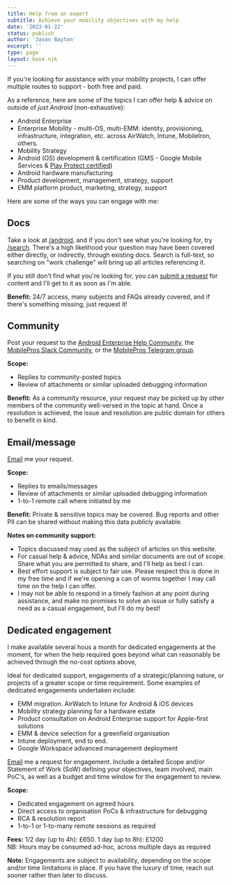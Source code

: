```yaml
---
title: Help from an expert
subtitle: Achieve your mobility objectives with my help
date: '2023-01-22'
status: publish
author: 'Jason Bayton'
excerpt: ''
type: page
layout: base.njk
---
```

If you're looking for assistance with your mobility projects, I can offer multiple routes to support - both free and paid.

As a reference, here are some of the topics I can offer help & advice on outside of _just Android_ (non-exhaustive):

* Android Enterprise
* Enterprise Mobility - multi-OS, multi-EMM: identity, provisioning, infrastructure, integration, etc. across AirWatch, Intune, MobileIron, others.
* Mobility Strategy 
* Android (OS) development & certification (GMS - Google Mobile Services & [Play Protect certified](https://www.android.com/certified/))
* Android hardware manufacturing
* Product development, management, strategy, support
* EMM platform product, marketing, strategy, support

Here are some of the ways you can engage with me:

<div class="grid grid-column-3 grid-gap-30 grid-mobile-column-1">
<div>

## Docs

Take a look at [/android](/android), and if you don't see what you're looking for, try [/search](/search). There's a high likelihood your question may have been covered either directly, or indirectly, through existing docs. Search is full-text, so searching on "work challenge" will bring up all articles referencing it. 

If you still don't find what you're looking for, you can [submit a request](https://github.com/jasonbayton/11ty/issues/new?assignees=jasonbayton&labels=documentation&template=content-request.md&title=%5BContent+request%5D) for content and I'll get to it as soon as I'm able.

**Benefit:** 24/7 access, many subjects and FAQs already covered, and if there's something missing, just request it!

</div>
<div>

## Community 

Post your request to the [Android Enterprise Help Community](https://support.google.com/work/android/community), the [MobilePros Slack Community](https://mobilepros.org), or the [MobilePros Telegram group](https://t.me/mobile_pros).

**Scope:**

* Replies to community-posted topics
* Review of attachments or similar uploaded debugging information

**Benefit:** As a community resource, your request may be picked up by other members of the community well-versed in the topic at hand. Once a resolution is achieved, the issue and resolution are public domain for others to benefit in kind.

</div>
<div>

## Email/message

[Email](mailto:jason@bayton.org) me your request.

**Scope:**

* Replies to emails/messages 
* Review of attachments or similar uploaded debugging information
* 1-to-1 remote call where initiated by me

**Benefit:** Private & sensitive topics may be covered. Bug reports and other PII can be shared without making this data publicly available.

</div>
</div>

**Notes on community support:** 

* Topics discussed may used as the subject of articles on this website. 
* For casual help & advice, NDAs and similar documents are out of scope. Share what you are permitted to share, and I'll help as best I can.
* Best effort support is subject to fair use. Please respect this is done in my free time and if we're opening a can of worms together I may call time on the help I can offer.
* I may not be able to respond in a timely fashion at any point during assistance, and make no promises to solve an issue or fully satisfy a need as a casual engagement, but I'll do my best! 

## Dedicated engagement

I make available several hous a month for dedicated engagements at the moment, for when the help required goes beyond what can reasonably be achieved through the no-cost options above, 

Ideal for dedicated support, engagements of a strategic/planning nature, or projects of a greater scope or time requirement. Some examples of dedicated engagements undertaken include:

* EMM migration. AirWatch to Intune for Android & iOS devices
* Mobility strategy planning for a hardware estate
* Product consultation on Android Enterprise support for Apple-first solutions
* EMM & device selection for a greenfield organisation
* Intune deployment, end to end.
* Google Workspace advanced management deployment

[Email](mailto:jason@bayton.org) me a request for engagement. Include a detailed Scope and/or Statement of Work (SoW) defining your objectives, team involved, main PoC's, as well as a budget and time window for the engagement to review. 

**Scope:**

* Dedicated engagement on agreed hours
* Direct access to organisation PoCs & infrastructure for debugging
* RCA & resolution report
* 1-to-1 or 1-to-many remote sessions as required

**Fees:** 1/2 day (up to 4h): £650. 1 day (up to 8h): £1200  
NB: Hours may be consumed ad-hoc, across multiple days as required

**Note:** Engagements are subject to availability, depending on the scope and/or time limitations in place. If you have the luxury of time, reach out sooner rather than later to discuss. 

